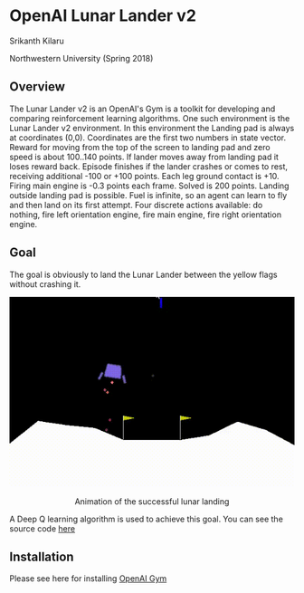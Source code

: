 # OpenAI Lunar Lander v2
Srikanth Kilaru

Northwestern University (Spring 2018)

## Overview
The Lunar Lander v2 is an OpenAI's Gym is a toolkit for developing and comparing reinforcement learning algorithms. One such environment is the Lunar Lander v2 environment. In this environment the Landing pad is always at coordinates (0,0). Coordinates are the first two numbers in state vector. Reward for moving from the top of the screen to landing pad and zero speed is about 100..140 points. If lander moves away from landing pad it loses reward back. Episode finishes if the lander crashes or comes to rest, receiving additional -100 or +100 points. Each leg ground contact is +10. Firing main engine is -0.3 points each frame. Solved is 200 points. Landing outside landing pad is possible. Fuel is infinite, so an agent can learn to fly and then land on its first attempt. Four discrete actions available: do nothing, fire left orientation engine, fire main engine, fire right orientation engine.

## Goal
The goal is obviously to land the Lunar Lander between the yellow flags without crashing it.
<div align="center"> <img src="llv2.gif" width="700px" /><p>Animation of the successful lunar landing</p></div>

A Deep Q learning algorithm is used to achieve this goal. You can see the source code [here](https://github.com/srikanth-kilaru/final-project/blob/master/ll-v2.py)
 
## Installation
Please see here for installing [OpenAI Gym](https://gym.openai.com/docs/)
